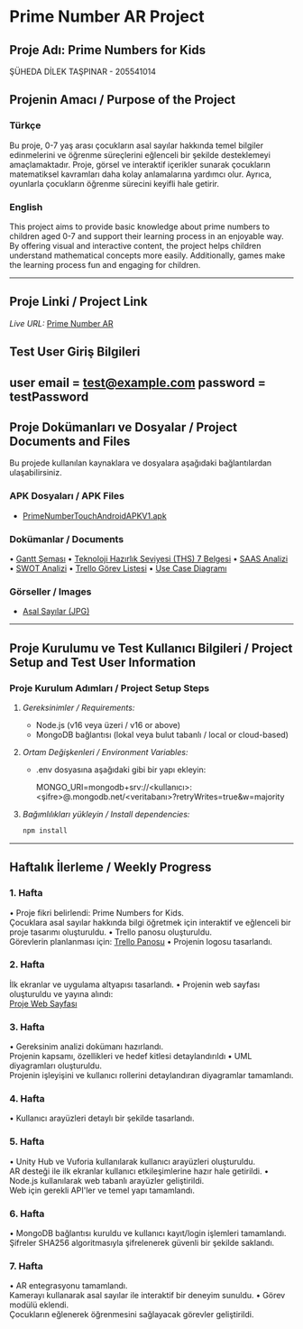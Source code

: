 # Prime Number AR Project

## Proje Adı: Prime Numbers for Kids
ŞÜHEDA DİLEK TAŞPINAR - 205541014

## Projenin Amacı / Purpose of the Project

### Türkçe
Bu proje, 0-7 yaş arası çocukların asal sayılar hakkında temel bilgiler edinmelerini ve öğrenme süreçlerini eğlenceli bir şekilde desteklemeyi amaçlamaktadır. Proje, görsel ve interaktif içerikler sunarak çocukların matematiksel kavramları daha kolay anlamalarına yardımcı olur. Ayrıca, oyunlarla çocukların öğrenme sürecini keyifli hale getirir.

### English
This project aims to provide basic knowledge about prime numbers to children aged 0-7 and support their learning process in an enjoyable way. By offering visual and interactive content, the project helps children understand mathematical concepts more easily. Additionally, games make the learning process fun and engaging for children.

---

## Proje Linki / Project Link
*Live URL:* [Prime Number AR](https://software-engineering-current-topics.vercel.app/)
## Test User Giriş Bilgileri
user email = test@example.com
password = testPassword
---

## Proje Dokümanları ve Dosyalar / Project Documents and Files

Bu projede kullanılan kaynaklara ve dosyalara aşağıdaki bağlantılardan ulaşabilirsiniz.

### APK Dosyaları / APK Files
- [PrimeNumberTouchAndroidAPKV1.apk](public/apk/PrimeNumberTouchAndroidAPKV1.apk)

### Dokümanlar / Documents
•⁠  ⁠[Gantt Şeması](public/documents/gant.png)
•⁠  ⁠[Teknoloji Hazırlık Seviyesi (THS) 7 Belgesi](public/documents/lessons_1_20241113210805.xlsx)
•⁠  ⁠[SAAS Analizi](public/documents/SAAS%20Analizi.pdf)
•⁠  ⁠[SWOT Analizi](public/documents/SWOT.pdf)
•⁠  ⁠[Trello Görev Listesi](public/documents/trello%20task%20listesi.pdf)
•⁠  ⁠[Use Case Diagramı](public/documents/usecase.png)

### Görseller / Images
- [Asal Sayılar (JPG)](public/images/asalsss.jpg)

---

## Proje Kurulumu ve Test Kullanıcı Bilgileri / Project Setup and Test User Information

### Proje Kurulum Adımları / Project Setup Steps
1. *Gereksinimler / Requirements:*
    - Node.js (v16 veya üzeri / v16 or above)
    - MongoDB bağlantısı (lokal veya bulut tabanlı / local or cloud-based)

2. *Ortam Değişkenleri / Environment Variables:*
    - .env dosyasına aşağıdaki gibi bir yapı ekleyin:

      MONGO_URI=mongodb+srv://<kullanıcı>:<şifre>@<cluster>.mongodb.net/<veritabanı>?retryWrites=true&w=majority


3. *Bağımlılıkları yükleyin / Install dependencies:*
   ```bash
   npm install


---
## Haftalık İlerleme / Weekly Progress

### 1. Hafta
•⁠  ⁠Proje fikri belirlendi: Prime Numbers for Kids.  
Çocuklara asal sayılar hakkında bilgi öğretmek için interaktif ve eğlenceli bir proje tasarımı oluşturuldu.
•⁠  ⁠Trello panosu oluşturuldu.  
Görevlerin planlanması için: [Trello Panosu](https://trello.com/b/ThCbOhsa/ymh-guncel-konular)
•⁠  ⁠Projenin logosu tasarlandı.

### 2. Hafta
İlk ekranlar ve uygulama altyapısı tasarlandı.
•⁠  ⁠Projenin web sayfası oluşturuldu ve yayına alındı:  
[Proje Web Sayfası](https://software-engineering-current-topics.vercel.app/)

### 3. Hafta
•⁠  ⁠Gereksinim analizi dokümanı hazırlandı.  
Projenin kapsamı, özellikleri ve hedef kitlesi detaylandırıldı
•⁠  ⁠UML diyagramları oluşturuldu.  
Projenin işleyişini ve kullanıcı rollerini detaylandıran diyagramlar tamamlandı.

### 4. Hafta
•⁠  ⁠Kullanıcı arayüzleri detaylı bir şekilde tasarlandı.

### 5. Hafta
•⁠  ⁠Unity Hub ve Vuforia kullanılarak kullanıcı arayüzleri oluşturuldu.  
AR desteği ile ilk ekranlar kullanıcı etkileşimlerine hazır hale getirildi.
•⁠  ⁠Node.js kullanılarak web tabanlı arayüzler geliştirildi.  
Web için gerekli API'ler ve temel yapı tamamlandı.

### 6. Hafta
•⁠  ⁠MongoDB bağlantısı kuruldu ve kullanıcı kayıt/login işlemleri tamamlandı.  
Şifreler SHA256 algoritmasıyla şifrelenerek güvenli bir şekilde saklandı.

### 7. Hafta
•⁠  ⁠AR entegrasyonu tamamlandı.  
Kamerayı kullanarak asal sayılar ile interaktif bir deneyim sunuldu.
•⁠  ⁠Görev modülü eklendi.  
Çocukların eğlenerek öğrenmesini sağlayacak görevler geliştirildi.